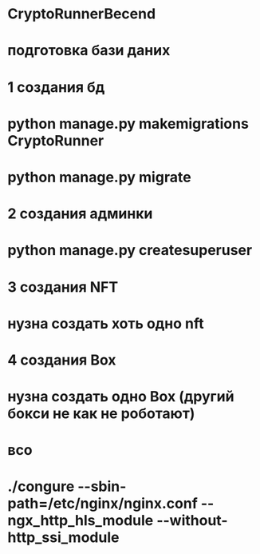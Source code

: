 # CryptoRunnerBecend
 
# подготовка бази даних 
# 1 создания бд
#     python manage.py makemigrations CryptoRunner
#     python manage.py migrate
# 2 создания админки
#     python manage.py createsuperuser
# 3 создания NFT
#     нузна создать хоть одно nft
# 4 создания Box
#     нузна создать одно Box (другий бокси не как не роботают)
# всо

#
#
#
# ./congure --sbin-path=/etc/nginx/nginx.conf --ngx_http_hls_module --without-http_ssi_module
